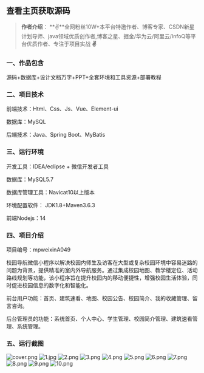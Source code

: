  
## 查看主页获取源码

> **作者介绍**： **✌**全网粉丝10W+本平台特邀作者、博客专家、CSDN新星计划导师、java领域优质创作者,博客之星、掘金/华为云/阿里云/InfoQ等平台优质作者、专注于项目实战 **✌**

  

### 一、作品包含

源码+数据库+设计文档万字+PPT+全套环境和工具资源+部署教程

### 二、项目技术

前端技术：Html、Css、Js、Vue、Element-ui

数据库：MySQL

后端技术：Java、Spring Boot、MyBatis

  

### 三、运行环境

开发工具：IDEA/eclipse + 微信开发者工具

数据库：MySQL5.7

数据库管理工具：Navicat10以上版本

环境配置软件： JDK1.8+Maven3.6.3

前端Nodejs：14


### 四、项目介绍
项目编号：mpweixinA049

校园导航微信小程序以解决校园内师生及访客在大型或复杂校园环境中容易迷路的问题为背景，提供精准的室内外导航服务。通过集成校园地图、教学楼定位、活动路线规划等功能，该小程序旨在提升校园内的移动便捷性，增强校园生活体验，同时促进校园信息的数字化和智能化。

前台用户功能：首页、建筑速看、地图、校园公告、校园简介、我的收藏管理、留言咨询。

后台管理员的功能：系统首页、个人中心、学生管理、校园简介管理、建筑速看管理、系统管理。

### 五、运行截图

![cover.png](./cover.png)
![1.jpg](./1.jpg)
![2.png](./2.png)
![3.png](./3.png)
![4.png](./4.png)
![5.png](./5.png)
![6.png](./6.png)
![7.png](./7.png)
![8.png](./8.png)
![9.png](./9.png)
![10.png](./10.png)




  
